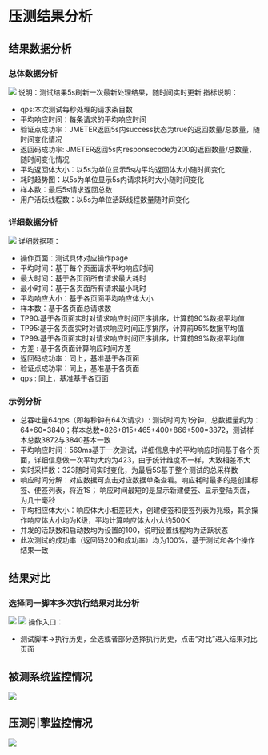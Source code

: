 # 压测结果分析
## 结果数据分析
### 总体数据分析
![](https://github.com/jdcloudcom/cn/blob/cn-perftest/image/%20Perftest/26.png)
说明：测试结果5s刷新一次最新处理结果，随时间实时更新
指标说明：
- qps:本次测试每秒处理的请求条目数
- 平均响应时间：每条请求的平均响应时间
- 验证点成功率：JMETER返回5s内success状态为true的返回数量/总数量，随时间变化情况
- 返回码成功率: JMETER返回5s内responsecode为200的返回数量/总数量，随时间变化情况
- 平均返回体大小：以5s为单位显示5s内平均返回体大小随时间变化
- 耗时趋势图：以5s为单位显示5s内请求耗时大小随时间变化
- 样本数：最后5s请求返回总数
- 用户活跃线程数：以5s为单位活跃线程数量随时间变化
### 详细数据分析
![](https://github.com/jdcloudcom/cn/blob/cn-perftest/image/%20Perftest/27.png)
详细数据项：
- 操作页面：测试具体对应操作page
- 平均时间：基于每个页面请求平均响应时间
- 最大时间：基于各页面所有请求最大耗时
- 最小时间：基于各页面所有请求最小耗时
- 平均响应大小：基于各页面平均响应体大小
- 样本数：基于各页面总请求数
- TP90:基于各页面实时对请求响应时间正序排序，计算前90%数据平均值
- TP95:基于各页面实时对请求响应时间正序排序，计算前95%数据平均值
- TP99:基于各页面实时对请求响应时间正序排序，计算前99%数据平均值
- 方差 : 基于各页面计算响应时间方差
- 返回码成功率：同上，基准基于各页面
- 验证点成功率：同上，基准基于各页面
- qps : 同上，基准基于各页面
### 示例分析
- 总吞吐量64qps（即每秒钟有64次请求）: 测试时间为1分钟，总数据量约为：64*60=3840；样本总数=826+815+465+400+866+500=3872，测试样本总数3872与3840基本一致
- 平均响应时间：569ms基于一次测试，详细信息中的平均响应时间基于各个页面，详细信息做一次平均大约为423，由于统计维度不一样，大致相差不大
- 实时采样数：323随时间实时变化，为最后5S基于整个测试的总采样数
- 响应时间分解：对应数据可点击对应数据单条查看。响应耗时最多的是创建标签、便签列表，将近1S； 响应时间最短的是显示新建便签、显示登陆页面，为几十毫秒
- 平均相应体大小：响应体大小相差较大，创建便签和便签列表为兆级，其余操作响应体大小均为K级，平均计算响应体大小大约500K
- 并发的活跃数和启动数均为设置的100，说明设置线程均为活跃状态
- 此次测试的成功率（返回码200和成功率）均为100%，基于测试和各个操作结果一致

## 结果对比
### 选择同一脚本多次执行结果对比分析
![](https://github.com/jdcloudcom/cn/blob/cn-perftest/image/%20Perftest/28.png)
![](https://github.com/jdcloudcom/cn/blob/cn-perftest/image/%20Perftest/29.png)
操作入口：
- 测试脚本→执行历史，全选或者部分选择执行历史，点击“对比”进入结果对比页面

## 被测系统监控情况
![](https://github.com/jdcloudcom/cn/blob/cn-perftest/image/%20Perftest/30.png)

## 压测引擎监控情况
![](https://github.com/jdcloudcom/cn/blob/cn-perftest/image/%20Perftest/31.png)
